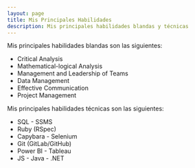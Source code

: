 ```yaml
---
layout: page
title: Mis Principales Habilidades
description: Mis principales habilidades blandas y técnicas
---
```


Mis principales habilidades blandas son las siguientes:

- Critical Analysis
- Mathematical-logical Analysis
- Management and Leadership of Teams
- Data Management
- Effective Communication
- Project Management


Mis principales habilidades técnicas son las siguientes:

- SQL - SSMS
- Ruby (RSpec)
- Capybara - Selenium
- Git (GitLab/GitHub)
- Power BI - Tableau
- JS - Java - .NET